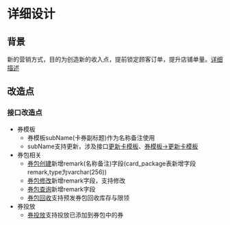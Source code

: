 # 详细设计
## 背景
新的营销方式，目的为创造新的收入点，提前锁定顾客订单，提升店铺单量。[详细描述](https://nos.hsmob.com/apps/external/30)
## 改造点
### 接口改造点
+ 券模板
    - 券模板subName(卡券副标题)作为名称备注使用
    - subName支持更新，涉及接口[更新卡模板](http://showdoc.weimob.com/index.php?s=/189&page_id=6023)、[券模板->更新卡模板](http://showdoc.weimob.com/index.php?s=/189&page_id=9171)
+ 券包相关
    - [券包创建](http://showdoc.weimob.com/index.php?s=/189&page_id=5561)新增remark(名称备注)字段(card_package表新增字段remark,type为varchar(256))
    - [券包修改](http://showdoc.weimob.com/index.php?s=/189&page_id=5832)新增remark字段，支持修改
    - [券包查询](http://showdoc.weimob.com/index.php?s=/189&page_id=5557)新增remark字段
    - [券包回收](http://showdoc.weimob.com/index.php?s=/189&page_id=12291)支持预发券包回收库存与限领
+ 券投放
    - [券投放](http://showdoc.weimob.com/index.php?s=/189&page_id=4338)支持投放已添加到券包中的券
